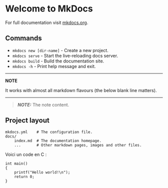 # Welcome to MkDocs

For full documentation visit [mkdocs.org](https://www.mkdocs.org).

## Commands

* `mkdocs new [dir-name]` - Create a new project.
* `mkdocs serve` - Start the live-reloading docs server.
* `mkdocs build` - Build the documentation site.
* `mkdocs -h` - Print help message and exit.

---
**NOTE**

It works with almost all markdown flavours (the below blank line matters).

---

> **_NOTE:_**  The note content.

## Project layout

    mkdocs.yml    # The configuration file.
    docs/
        index.md  # The documentation homepage.
        ...       # Other markdown pages, images and other files.


Voici un code en C :

    int main()
    {
        printf("Hello world!\n");
        return 0;
    }